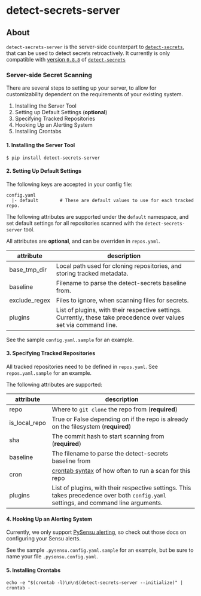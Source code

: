 # detect-secrets-server

## About

`detect-secrets-server` is the server-side counterpart to [`detect-secrets`](https://github.com/Yelp/detect-secrets), that can be used to detect secrets retroactively. It currently is only compatible with [version `0.8.8`](https://github.com/Yelp/detect-secrets/blob/master/CHANGELOG.md#090) of [`detect-secrets`](https://github.com/Yelp/detect-secrets)


### Server-side Secret Scanning

There are several steps to setting up your server, to allow for customizability
dependent on the requirements of your existing system.

1. Installing the Server Tool
2. Setting up Default Settings (**optional**)
3. Specifying Tracked Repositories
4. Hooking Up an Alerting System
5. Installing Crontabs

#### 1. Installing the Server Tool

```
$ pip install detect-secrets-server
```

#### 2. Setting Up Default Settings

The following keys are accepted in your config file:

```
config.yaml
  |- default		# These are default values to use for each tracked repo.
```

The following attributes are supported under the `default` namespace, and set
default settings for all repositories scanned with the `detect-secrets-server`
tool.

All attributes are **optional**, and can be overriden in `repos.yaml`.

| attribute      | description
| -------------- | -----------
| base\_tmp\_dir | Local path used for cloning repositories, and storing tracked metadata.
| baseline       | Filename to parse the detect-secrets baseline from.
| exclude\_regex | Files to ignore, when scanning files for secrets.
| plugins        | List of plugins, with their respective settings. Currently, these take precedence over values set via command line.

See the sample `config.yaml.sample` for an example.

#### 3. Specifying Tracked Repositories

All tracked repositories need to be defined in `repos.yaml`.
See `repos.yaml.sample` for an example.

The following attributes are supported:

| attribute       | description
| --------------- | -----------
| repo            | Where to `git clone` the repo from (**required**)
| is\_local\_repo | True or False depending on if the repo is already on the filesystem (**required**)
| sha             | The commit hash to start scanning from (**required**)
| baseline        | The filename to parse the detect-secrets baseline from
| cron            | [crontab syntax](https://crontab.guru/) of how often to run a scan for this repo
| plugins         | List of plugins, with their respective settings. This takes precedence over both `config.yaml` settings, and command line arguments.

#### 4. Hooking Up an Alerting System

Currently, we only support [PySensu
alerting](http://pysensu-yelp.readthedocs.io/en/latest/#pysensu_yelp.send_event),
so check out those docs on configuring your Sensu alerts.

See the sample `.pysensu.config.yaml.sample` for an example, but be sure to
name your file `.pysensu.config.yaml`.

#### 5. Installing Crontabs

```
echo -e "$(crontab -l)\n\n$(detect-secrets-server --initialize)" | crontab -
```
